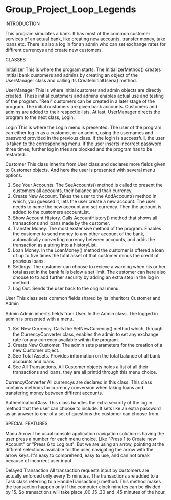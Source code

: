 # Group_Project_Loop_Legends

INTRODUCTION

This program simulates a bank. It has most of the common customer services of an actual bank, like creating new accounts, transfer money, take loans etc. There is also a log in for an admin who can set exchange rates for diffirent currencys and create new customers.


CLASSES

Initializer
This is where the program starts. The InitializerMethod() creates intitial bank customers and admins by creating an object of the UserManager class and calling its CreateInitialUsers() method.

UserManager
This is where initial customer and admin objects are directly created. These initial customers and admins enables actual use and testing of the program. "Real" customers can be created in a later stage of the program. The initial customers are given bank accounts. Customers and admins are added to their respectie lists. At last, UserManager directs the program to the next class, Login.

Login
This is where the Login menu is presented. The user of the program can either log in as a customer, or an admin, using the usernames and password provided in the previous class. If the login is successfull, the user is taken to the corresponding menu. If the user inserts incorrect password three times, further log in tries are blocked and the program has to be restarted.

Customer
This class inherits from User class and declares more fields given to Customer objects. And here the user is presented with several menu options. 
1. See Your Accounts. The SeeAccounts() method is called to present the customers all accounts, their balance and thair currency.
2. Create New Account. Takes the user to the AddAccount() method in which, you guessed it, lets the user create a new account. The user needs to name the new account and set currency. Then the account is added to the customers accountList.
3. Show Account History. Calls AccountHistory() method that shows all transactions and loans made by the customer.
4. Transfer Money. The most exstensive method of the program. Enables the customer to send money to any other account of the bank, automatically converting currency between accounts, and adds the transaction as a string into a historyList.
5. Loan Money. In the LoanMoney() method the customer is offered a loan of up to five times the total asset of that customer minus the credit of previous loans.
6. Settings. The customer can choose to recieve a warning when his or her total asset in the bank falls below a set limit. The customer can here also choose to to add further security by adding an extra step in the log in method.
7. Log Out. Sends the user back to the original menu.

User
This class sets common fields shared by its inheritors Customer and Admin

Admin
Admin inherits fields from User. In the Admin class. The logged in admin is presented with a menu.
1. Set New Currency. Calls the SetNewCurrency() method which, through the CurrencyConverter class, enables the admin to set any exchange rate for any currency available within the program.
2. Create New Customer. The admin sets parameters for the creation of a new Customer object.
3. See Total Assets. Provides information on the total balance of all bank accounts and loans.
4. See All Transactions. All Customer objects holds a list of all their transactions and loans, they are all printid through this menu choice.

CurrencyConverter
All currencys are declared in this class. This class contains methods for currency conversion when taking loans and transfering money between diffirent accounts.

AuthenticationClass
This class handles the extra security of the log in method that the user can choose to include. It sets like an extra password as an anwser to one of a set of questions the customer can choose from.



SPECIAL FEATURES

Manu Arrow
The usual console application navigation solution is having the user press a number for each menu choice. Like "Press 1 to Create new Account" or "Press 6 to Log out". But we are using an arrow, pointing at the diffirent selections available for the user, navigating the arrow with the arrow keys. It's easy to comprehend, easy to use, and can not break because of incorrect user input.

Delayed Transaction
All transaction requests input by customers are actually enforced only every 15 minutes. The transactions are added to a Task class referring to a HandleTransaction() method. This method makes the transaction happen only if the computer clock minutes can be divided by 15. So transactions will take place .00 .15 .30 and .45 minutes of the hour.
